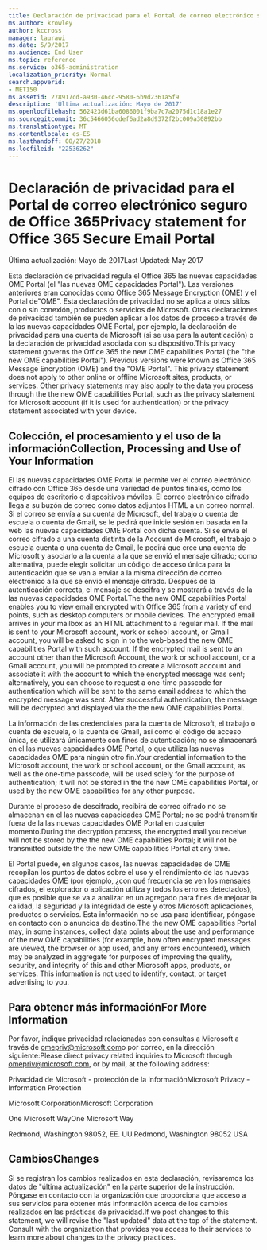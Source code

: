 ```yaml
---
title: Declaración de privacidad para el Portal de correo electrónico seguro de Office 365
ms.author: krowley
author: kccross
manager: laurawi
ms.date: 5/9/2017
ms.audience: End User
ms.topic: reference
ms.service: o365-administration
localization_priority: Normal
search.appverid:
- MET150
ms.assetid: 278917cd-a930-46cc-9580-6b9d2361a5f9
description: 'Última actualización: Mayo de 2017'
ms.openlocfilehash: 562423d61ba6086001f9ba7c7a2075d1c18a1e27
ms.sourcegitcommit: 36c5466056cdef6ad2a8d9372f2bc009a30892bb
ms.translationtype: MT
ms.contentlocale: es-ES
ms.lasthandoff: 08/27/2018
ms.locfileid: "22536262"
---
```

# <a name="privacy-statement-for-office-365-secure-email-portal"></a><span data-ttu-id="d9ea9-103">Declaración de privacidad para el Portal de correo electrónico seguro de Office 365</span><span class="sxs-lookup"><span data-stu-id="d9ea9-103">Privacy statement for Office 365 Secure Email Portal</span></span>

<span data-ttu-id="d9ea9-104">Última actualización: Mayo de 2017</span><span class="sxs-lookup"><span data-stu-id="d9ea9-104">Last Updated: May 2017</span></span>
  
<span data-ttu-id="d9ea9-p101">Esta declaración de privacidad regula el Office 365 las nuevas capacidades OME Portal (el "las nuevas OME capacidades Portal"). Las versiones anteriores eran conocidas como Office 365 Message Encryption (OME) y el Portal de"OME". Esta declaración de privacidad no se aplica a otros sitios con o sin conexión, productos o servicios de Microsoft. Otras declaraciones de privacidad también se pueden aplicar a los datos de proceso a través de la las nuevas capacidades OME Portal, por ejemplo, la declaración de privacidad para una cuenta de Microsoft (si se usa para la autenticación) o la declaración de privacidad asociada con su dispositivo.</span><span class="sxs-lookup"><span data-stu-id="d9ea9-p101">This privacy statement governs the Office 365 the new OME capabilities Portal (the "the new OME capabilities Portal"). Previous versions were known as Office 365 Message Encryption (OME) and the "OME Portal". This privacy statement does not apply to other online or offline Microsoft sites, products, or services. Other privacy statements may also apply to the data you process through the the new OME capabilities Portal, such as the privacy statement for Microsoft account (if it is used for authentication) or the privacy statement associated with your device.</span></span>
  
## <a name="collection-processing-and-use-of-your-information"></a><span data-ttu-id="d9ea9-109">Colección, el procesamiento y el uso de la información</span><span class="sxs-lookup"><span data-stu-id="d9ea9-109">Collection, Processing and Use of Your Information</span></span>

<span data-ttu-id="d9ea9-p102">El las nuevas capacidades OME Portal le permite ver el correo electrónico cifrado con Office 365 desde una variedad de puntos finales, como los equipos de escritorio o dispositivos móviles. El correo electrónico cifrado llega a su buzón de correo como datos adjuntos HTML a un correo normal. Si el correo se envía a su cuenta de Microsoft, del trabajo o cuenta de escuela o cuenta de Gmail, se le pedirá que inicie sesión en basada en la web las nuevas capacidades OME Portal con dicha cuenta. Si se envía el correo cifrado a una cuenta distinta de la Account de Microsoft, el trabajo o escuela cuenta o una cuenta de Gmail, le pedirá que cree una cuenta de Microsoft y asociarlo a la cuenta a la que se envió el mensaje cifrado; como alternativa, puede elegir solicitar un código de acceso única para la autenticación que se van a enviar a la misma dirección de correo electrónico a la que se envió el mensaje cifrado. Después de la autenticación correcta, el mensaje se descifra y se mostrará a través de la las nuevas capacidades OME Portal.</span><span class="sxs-lookup"><span data-stu-id="d9ea9-p102">The the new OME capabilities Portal enables you to view email encrypted with Office 365 from a variety of end points, such as desktop computers or mobile devices. The encrypted email arrives in your mailbox as an HTML attachment to a regular mail. If the mail is sent to your Microsoft account, work or school account, or Gmail account, you will be asked to sign in to the web-based the new OME capabilities Portal with such account. If the encrypted mail is sent to an account other than the Microsoft Account, the work or school account, or a Gmail account, you will be prompted to create a Microsoft account and associate it with the account to which the encrypted message was sent; alternatively, you can choose to request a one-time passcode for authentication which will be sent to the same email address to which the encrypted message was sent. After successful authentication, the message will be decrypted and displayed via the the new OME capabilities Portal.</span></span>
  
<span data-ttu-id="d9ea9-115">La información de las credenciales para la cuenta de Microsoft, el trabajo o cuenta de escuela, o la cuenta de Gmail, así como el código de acceso única, se utilizará únicamente con fines de autenticación; no se almacenará en el las nuevas capacidades OME Portal, o que utiliza las nuevas capacidades OME para ningún otro fin.</span><span class="sxs-lookup"><span data-stu-id="d9ea9-115">Your credential information to the Microsoft account, the work or school account, or the Gmail account, as well as the one-time passcode, will be used solely for the purpose of authentication; it will not be stored in the the new OME capabilities Portal, or used by the new OME capabilities for any other purpose.</span></span>
  
<span data-ttu-id="d9ea9-116">Durante el proceso de descifrado, recibirá de correo cifrado no se almacenan en el las nuevas capacidades OME Portal; no se podrá transmitir fuera de la las nuevas capacidades OME Portal en cualquier momento.</span><span class="sxs-lookup"><span data-stu-id="d9ea9-116">During the decryption process, the encrypted mail you receive will not be stored by the the new OME capabilities Portal; it will not be transmitted outside the the new OME capabilities Portal at any time.</span></span>
  
<span data-ttu-id="d9ea9-p103">El Portal puede, en algunos casos, las nuevas capacidades de OME recopilan los puntos de datos sobre el uso y el rendimiento de las nuevas capacidades OME (por ejemplo, ¿con qué frecuencia se ven los mensajes cifrados, el explorador o aplicación utiliza y todos los errores detectados), que es posible que se va a analizar en un agregado para fines de mejorar la calidad, la seguridad y la integridad de este y otros Microsoft aplicaciones, productos o servicios. Esta información no se usa para identificar, póngase en contacto con o anuncios de destino.</span><span class="sxs-lookup"><span data-stu-id="d9ea9-p103">The the new OME capabilities Portal may, in some instances, collect data points about the use and performance of the new OME capabilities (for example, how often encrypted messages are viewed, the browser or app used, and any errors encountered), which may be analyzed in aggregate for purposes of improving the quality, security, and integrity of this and other Microsoft apps, products, or services. This information is not used to identify, contact, or target advertising to you.</span></span>
  
## <a name="for-more-information"></a><span data-ttu-id="d9ea9-119">Para obtener más información</span><span class="sxs-lookup"><span data-stu-id="d9ea9-119">For More Information</span></span>

<span data-ttu-id="d9ea9-120">Por favor, indique privacidad relacionadas con consultas a Microsoft a través de [omepriv@microsoft.com](mailto:omepriv@microsoft.com)o por correo, en la dirección siguiente:</span><span class="sxs-lookup"><span data-stu-id="d9ea9-120">Please direct privacy related inquiries to Microsoft through [omepriv@microsoft.com](mailto:omepriv@microsoft.com), or by mail, at the following address:</span></span>
  
<span data-ttu-id="d9ea9-121">Privacidad de Microsoft - protección de la información</span><span class="sxs-lookup"><span data-stu-id="d9ea9-121">Microsoft Privacy - Information Protection</span></span>
  
<span data-ttu-id="d9ea9-122">Microsoft Corporation</span><span class="sxs-lookup"><span data-stu-id="d9ea9-122">Microsoft Corporation</span></span>
  
<span data-ttu-id="d9ea9-123">One Microsoft Way</span><span class="sxs-lookup"><span data-stu-id="d9ea9-123">One Microsoft Way</span></span>
  
<span data-ttu-id="d9ea9-124">Redmond, Washington 98052, EE. UU.</span><span class="sxs-lookup"><span data-stu-id="d9ea9-124">Redmond, Washington 98052 USA</span></span>
  
## <a name="changes"></a><span data-ttu-id="d9ea9-125">Cambios</span><span class="sxs-lookup"><span data-stu-id="d9ea9-125">Changes</span></span>

<span data-ttu-id="d9ea9-p104">Si se registran los cambios realizados en esta declaración, revisaremos los datos de "última actualización" en la parte superior de la instrucción. Póngase en contacto con la organización que proporciona que acceso a sus servicios para obtener más información acerca de los cambios realizados en las prácticas de privacidad.</span><span class="sxs-lookup"><span data-stu-id="d9ea9-p104">If we post changes to this statement, we will revise the "last updated" data at the top of the statement. Consult with the organization that provides you access to their services to learn more about changes to the privacy practices.</span></span>
  

